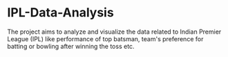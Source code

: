# IPL-Data-Analysis
The project aims to analyze and visualize the  data related to Indian Premier League (IPL)  like performance of top batsman, team's preference for batting or bowling after winning the toss etc.
